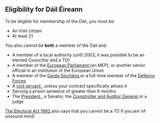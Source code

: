 ##  Eligibility for Dáil Éireann

To be eligible for membership of the Dáil, you must be:

  * An Irish citizen 
  * At least 21 

You also cannot be **both** a member of the Dáil and:

  * A member of a local authority (until 2003, it was possible to be an elected Councillor and a TD) 
  * A member of the [ European Parliament ](/en/government-in-ireland/european-government/eu-institutions/european-parliament/) (an MEP), or another senior official in an institution of the European Union 
  * A member of the [ Garda Síochána ](/en/justice/law-enforcement/garda-siochana-national-police-force/) or a full-time member of the [ Defence Forces ](/en/government-in-ireland/security-and-emergency-services/defence-forces/)
  * A [ civil servant ](/en/government-in-ireland/how-government-works/national-government/the-civil-service/) , unless your contract specifically allows it 
  * Serving a prison sentence of greater than 6 months 
  * The [ President ](/en/government-in-ireland/houses-of-the-oireachtas/president-introduction-to-the-president-of-ireland/) , a Senator, the [ Comptroller and Auditor General ](/en/government-in-ireland/how-government-works/standards-and-accountability/comptroller-and-auditor-general/) or a judge 

[ The Electoral Act 1992
](http://www.irishstatutebook.ie/eli/1992/act/23/section/41/enacted/en/html)
also says that you cannot be a TD if you are ‘of unsound mind’.
